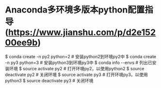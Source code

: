# Anaconda多环境多版本python配置指导 (https://www.jianshu.com/p/d2e15200ee9b)
$ conda create -n py2 python=2 # 安装python2到环境py2中
$ conda create -n py3 python=3 # 安装python3到环境py3中
$ conda info --envs # 列出已安装环境
$ source activate py2 # 打开环境py2，以使用python2
$ source deactivate py2 # 关闭环境
$ source activate py3 # 打开环境py3，以使用python3
$ source deactivate py3 # 关闭环境
